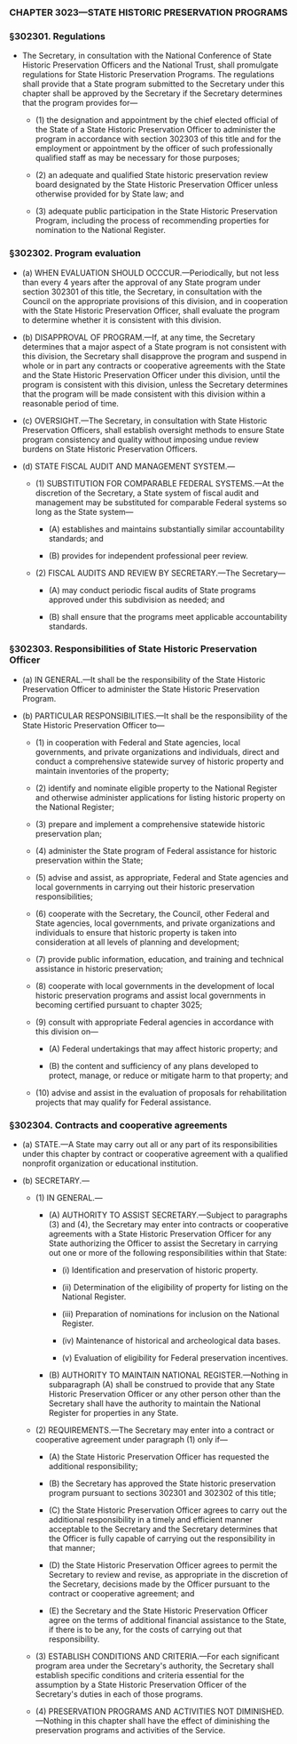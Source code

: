 ### **CHAPTER 3023—STATE HISTORIC PRESERVATION PROGRAMS**

### §302301. Regulations
* The Secretary, in consultation with the National Conference of State Historic Preservation Officers and the National Trust, shall promulgate regulations for State Historic Preservation Programs. The regulations shall provide that a State program submitted to the Secretary under this chapter shall be approved by the Secretary if the Secretary determines that the program provides for—

  * (1) the designation and appointment by the chief elected official of the State of a State Historic Preservation Officer to administer the program in accordance with section 302303 of this title and for the employment or appointment by the officer of such professionally qualified staff as may be necessary for those purposes;

  * (2) an adequate and qualified State historic preservation review board designated by the State Historic Preservation Officer unless otherwise provided for by State law; and

  * (3) adequate public participation in the State Historic Preservation Program, including the process of recommending properties for nomination to the National Register.

### §302302. Program evaluation
* (a) WHEN EVALUATION SHOULD OCCCUR.—Periodically, but not less than every 4 years after the approval of any State program under section 302301 of this title, the Secretary, in consultation with the Council on the appropriate provisions of this division, and in cooperation with the State Historic Preservation Officer, shall evaluate the program to determine whether it is consistent with this division.

* (b) DISAPPROVAL OF PROGRAM.—If, at any time, the Secretary determines that a major aspect of a State program is not consistent with this division, the Secretary shall disapprove the program and suspend in whole or in part any contracts or cooperative agreements with the State and the State Historic Preservation Officer under this division, until the program is consistent with this division, unless the Secretary determines that the program will be made consistent with this division within a reasonable period of time.

* (c) OVERSIGHT.—The Secretary, in consultation with State Historic Preservation Officers, shall establish oversight methods to ensure State program consistency and quality without imposing undue review burdens on State Historic Preservation Officers.

* (d) STATE FISCAL AUDIT AND MANAGEMENT SYSTEM.—

  * (1) SUBSTITUTION FOR COMPARABLE FEDERAL SYSTEMS.—At the discretion of the Secretary, a State system of fiscal audit and management may be substituted for comparable Federal systems so long as the State system—

    * (A) establishes and maintains substantially similar accountability standards; and

    * (B) provides for independent professional peer review.


  * (2) FISCAL AUDITS AND REVIEW BY SECRETARY.—The Secretary—

    * (A) may conduct periodic fiscal audits of State programs approved under this subdivision as needed; and

    * (B) shall ensure that the programs meet applicable accountability standards.

### §302303. Responsibilities of State Historic Preservation Officer
* (a) IN GENERAL.—It shall be the responsibility of the State Historic Preservation Officer to administer the State Historic Preservation Program.

* (b) PARTICULAR RESPONSIBILITIES.—It shall be the responsibility of the State Historic Preservation Officer to—

  * (1) in cooperation with Federal and State agencies, local governments, and private organizations and individuals, direct and conduct a comprehensive statewide survey of historic property and maintain inventories of the property;

  * (2) identify and nominate eligible property to the National Register and otherwise administer applications for listing historic property on the National Register;

  * (3) prepare and implement a comprehensive statewide historic preservation plan;

  * (4) administer the State program of Federal assistance for historic preservation within the State;

  * (5) advise and assist, as appropriate, Federal and State agencies and local governments in carrying out their historic preservation responsibilities;

  * (6) cooperate with the Secretary, the Council, other Federal and State agencies, local governments, and private organizations and individuals to ensure that historic property is taken into consideration at all levels of planning and development;

  * (7) provide public information, education, and training and technical assistance in historic preservation;

  * (8) cooperate with local governments in the development of local historic preservation programs and assist local governments in becoming certified pursuant to chapter 3025;

  * (9) consult with appropriate Federal agencies in accordance with this division on—

    * (A) Federal undertakings that may affect historic property; and

    * (B) the content and sufficiency of any plans developed to protect, manage, or reduce or mitigate harm to that property; and


  * (10) advise and assist in the evaluation of proposals for rehabilitation projects that may qualify for Federal assistance.

### §302304. Contracts and cooperative agreements
* (a) STATE.—A State may carry out all or any part of its responsibilities under this chapter by contract or cooperative agreement with a qualified nonprofit organization or educational institution.

* (b) SECRETARY.—

  * (1) IN GENERAL.—

    * (A) AUTHORITY TO ASSIST SECRETARY.—Subject to paragraphs (3) and (4), the Secretary may enter into contracts or cooperative agreements with a State Historic Preservation Officer for any State authorizing the Officer to assist the Secretary in carrying out one or more of the following responsibilities within that State:

      * (i) Identification and preservation of historic property.

      * (ii) Determination of the eligibility of property for listing on the National Register.

      * (iii) Preparation of nominations for inclusion on the National Register.

      * (iv) Maintenance of historical and archeological data bases.

      * (v) Evaluation of eligibility for Federal preservation incentives.


    * (B) AUTHORITY TO MAINTAIN NATIONAL REGISTER.—Nothing in subparagraph (A) shall be construed to provide that any State Historic Preservation Officer or any other person other than the Secretary shall have the authority to maintain the National Register for properties in any State.


  * (2) REQUIREMENTS.—The Secretary may enter into a contract or cooperative agreement under paragraph (1) only if—

    * (A) the State Historic Preservation Officer has requested the additional responsibility;

    * (B) the Secretary has approved the State historic preservation program pursuant to sections 302301 and 302302 of this title;

    * (C) the State Historic Preservation Officer agrees to carry out the additional responsibility in a timely and efficient manner acceptable to the Secretary and the Secretary determines that the Officer is fully capable of carrying out the responsibility in that manner;

    * (D) the State Historic Preservation Officer agrees to permit the Secretary to review and revise, as appropriate in the discretion of the Secretary, decisions made by the Officer pursuant to the contract or cooperative agreement; and

    * (E) the Secretary and the State Historic Preservation Officer agree on the terms of additional financial assistance to the State, if there is to be any, for the costs of carrying out that responsibility.


  * (3) ESTABLISH CONDITIONS AND CRITERIA.—For each significant program area under the Secretary's authority, the Secretary shall establish specific conditions and criteria essential for the assumption by a State Historic Preservation Officer of the Secretary's duties in each of those programs.

  * (4) PRESERVATION PROGRAMS AND ACTIVITIES NOT DIMINISHED.—Nothing in this chapter shall have the effect of diminishing the preservation programs and activities of the Service.